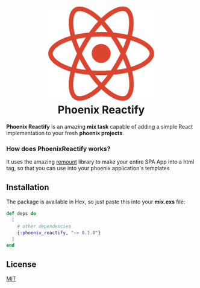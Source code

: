 <h1 align="center">
  <img src="https://github.com/joojscript/phoenix_reactify/blob/master/.github/phoenix_reactify.png?raw=true" /> <br />
  Phoenix Reactify
</h1>


**Phoenix Reactify** is an amazing **mix task** capable of adding a  simple React implementation to your fresh **phoenix projects**.

### How does PhoenixReactify works?

It uses the amazing [remount](https://github.com/rstacruz/remount) library to make your entire SPA App into a html tag, so that you can use into your phoenix application's templates

## Installation

The package is available in Hex, so just paste this into your **mix.exs** file:

```elixir
def deps do
  [
    # other dependencies
    {:phoenix_reactify, "~> 0.1.0"}
  ]
end
```

## License
[MIT](https://choosealicense.com/licenses/mit/)
